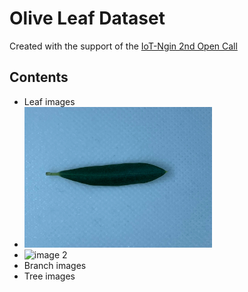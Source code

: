# Olive Leaf Dataset

Created with the support of the [IoT-Ngin 2nd Open Call](https://iot-ngin.eu/)

## Contents

+ Leaf images
+ <img src="https://github.com/SparkWorksnet/olive-leaf-dataset/blob/master/leaf/137.jpg" alt="image 1" style="width:300px;">
+ <img src="[relative/path/to/image.jpg](https://github.com/SparkWorksnet/olive-leaf-dataset/blob/master/leaf/147.jpg)" alt="image 2" style="width:300px;">
+ Branch images
+ Tree images
